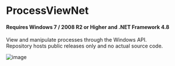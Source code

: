 # ProcessViewNet
#### Requires Windows 7 / 2008 R2 or Higher and .NET Framework 4.8
View and manipulate processes through the Windows API.\
Repository hosts public releases only and no actual source code.

![image](https://user-images.githubusercontent.com/12645444/224508976-bb86995e-e73b-4f17-b8ee-1ee3c9ea558f.png)
